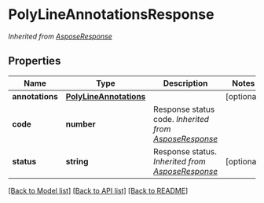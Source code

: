 # PolyLineAnnotationsResponse


*Inherited from [AsposeResponse](AsposeResponse.md)*
## Properties
Name | Type | Description | Notes
------------ | ------------- | ------------- | -------------
**annotations** | [**PolyLineAnnotations**](PolyLineAnnotations.md) |  | [optional]
**code** | **number** | Response status code. *Inherited from [AsposeResponse](AsposeResponse.md)* | 
**status** | **string** | Response status. *Inherited from [AsposeResponse](AsposeResponse.md)* | [optional]

[[Back to Model list]](../README.md#documentation-for-models) [[Back to API list]](../README.md#documentation-for-api-endpoints) [[Back to README]](../README.md)

